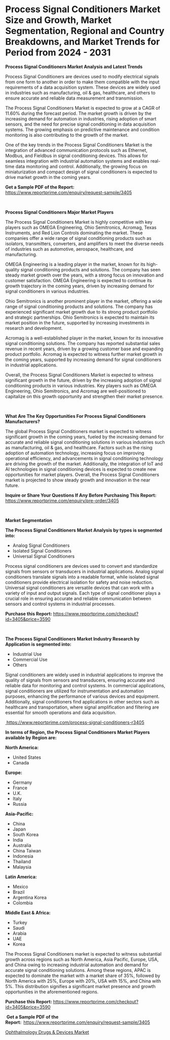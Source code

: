 <p><h1>Process Signal Conditioners Market Size and Growth, Market Segmentation, Regional and Country Breakdowns, and Market Trends for Period from 2024 -  2031</h1></p><p><strong>Process Signal Conditioners Market Analysis and Latest Trends</strong></p>
<p><p>Process Signal Conditioners are devices used to modify electrical signals from one form to another in order to make them compatible with the input requirements of a data acquisition system. These devices are widely used in industries such as manufacturing, oil & gas, healthcare, and others to ensure accurate and reliable data measurement and transmission.</p><p>The Process Signal Conditioners Market is expected to grow at a CAGR of 11.60% during the forecast period. The market growth is driven by the increasing demand for automation in industries, rising adoption of smart sensors, and the need for precise signal conditioning in data acquisition systems. The growing emphasis on predictive maintenance and condition monitoring is also contributing to the growth of the market.</p><p>One of the key trends in the Process Signal Conditioners Market is the integration of advanced communication protocols such as Ethernet, Modbus, and Fieldbus in signal conditioning devices. This allows for seamless integration with industrial automation systems and enables real-time data monitoring and control. Additionally, the growing focus on miniaturization and compact design of signal conditioners is expected to drive market growth in the coming years.</p></p>
<p><strong>Get a Sample PDF of the Report:&nbsp;</strong> <a href="https://www.reportprime.com/enquiry/request-sample/3405">https://www.reportprime.com/enquiry/request-sample/3405</a></p>
<p>&nbsp;</p>
<p><strong>Process Signal Conditioners Major Market Players</strong></p>
<p><p>The Process Signal Conditioners Market is highly competitive with key players such as OMEGA Engineering, Ohio Semitronics, Acromag, Texas Instruments, and Red Lion Controls dominating the market. These companies offer a wide range of signal conditioning products such as isolators, transmitters, converters, and amplifiers to meet the diverse needs of industries such as automotive, aerospace, healthcare, and manufacturing.</p><p>OMEGA Engineering is a leading player in the market, known for its high-quality signal conditioning products and solutions. The company has seen steady market growth over the years, with a strong focus on innovation and customer satisfaction. OMEGA Engineering is expected to continue its growth trajectory in the coming years, driven by increasing demand for signal conditioners in various industries.</p><p>Ohio Semitronics is another prominent player in the market, offering a wide range of signal conditioning products and solutions. The company has experienced significant market growth due to its strong product portfolio and strategic partnerships. Ohio Semitronics is expected to maintain its market position in the future, supported by increasing investments in research and development.</p><p>Acromag is a well-established player in the market, known for its innovative signal conditioning solutions. The company has reported substantial sales revenue in recent years, driven by a growing customer base and expanding product portfolio. Acromag is expected to witness further market growth in the coming years, supported by increasing demand for signal conditioners in industrial applications.</p><p>Overall, the Process Signal Conditioners Market is expected to witness significant growth in the future, driven by the increasing adoption of signal conditioning products in various industries. Key players such as OMEGA Engineering, Ohio Semitronics, and Acromag are well-positioned to capitalize on this growth opportunity and strengthen their market presence.</p></p>
<p>&nbsp;</p>
<p><strong>What Are The Key Opportunities For Process Signal Conditioners Manufacturers?</strong></p>
<p><p>The global Process Signal Conditioners market is expected to witness significant growth in the coming years, fueled by the increasing demand for accurate and reliable signal conditioning solutions in various industries such as manufacturing, oil & gas, and healthcare. Factors such as the rising adoption of automation technology, increasing focus on improving operational efficiency, and advancements in signal conditioning technology are driving the growth of the market. Additionally, the integration of IoT and AI technologies in signal conditioning devices is expected to create new opportunities for market players. Overall, the Process Signal Conditioners market is projected to show steady growth and innovation in the near future.</p></p>
<p><strong>Inquire or Share Your Questions If Any Before Purchasing This Report:</strong> <a href="https://www.reportprime.com/enquiry/pre-order/3405">https://www.reportprime.com/enquiry/pre-order/3405</a></p>
<p>&nbsp;</p>
<p><strong>Market Segmentation</strong></p>
<p><strong>The Process Signal Conditioners Market Analysis by types is segmented into:</strong></p>
<p><ul><li>Analog Signal Conditioners</li><li>Isolated Signal Conditioners</li><li>Universal Signal Conditioners</li></ul></p>
<p><p>Process signal conditioners are devices used to convert and standardize signals from sensors or transducers in industrial applications. Analog signal conditioners translate signals into a readable format, while isolated signal conditioners provide electrical isolation for safety and noise reduction. Universal signal conditioners are versatile devices that can work with a variety of input and output signals. Each type of signal conditioner plays a crucial role in ensuring accurate and reliable communication between sensors and control systems in industrial processes.</p></p>
<p><strong>Purchase this Report:&nbsp;</strong><a href="https://www.reportprime.com/checkout?id=3405&price=3590">https://www.reportprime.com/checkout?id=3405&price=3590</a></p>
<p>&nbsp;</p>
<p><strong>The Process Signal Conditioners Market Industry Research by Application is segmented into:</strong></p>
<p><ul><li>Industrial Use</li><li>Commercial Use</li><li>Others</li></ul></p>
<p><p>Signal conditioners are widely used in industrial applications to improve the quality of signals from sensors and transducers, ensuring accurate and reliable data for monitoring and control systems. In commercial applications, signal conditioners are utilized for instrumentation and automation purposes, enhancing the performance of various devices and equipment. Additionally, signal conditioners find applications in other sectors such as healthcare and transportation, where signal amplification and filtering are essential for smooth operations and data acquisition.</p></p>
<p><a href="https://www.reportprime.com/process-signal-conditioners-r3405">&nbsp;https://www.reportprime.com/process-signal-conditioners-r3405</a></p>
<p><strong>In terms of Region, the Process Signal Conditioners Market Players available by Region are:</strong></p>
<p>
    <p> <strong> North America: </strong>
        <ul>
            <li>United States</li>
            <li>Canada</li>
        </ul>
        </p> 
    <p> <strong> Europe: </strong>
        <ul>
            <li>Germany</li>
            <li>France</li>
            <li>U.K.</li>
            <li>Italy</li>
            <li>Russia</li>
        </ul>
        </p> 
    <p> <strong> Asia-Pacific: </strong>
        <ul>
            <li>China</li>
            <li>Japan</li>
            <li>South Korea</li>
            <li>India</li>
            <li>Australia</li>
            <li>China Taiwan</li>
            <li>Indonesia</li>
            <li>Thailand</li>
            <li>Malaysia</li>
        </ul>
        </p> 
    <p> <strong> Latin America: </strong>
        <ul>
            <li>Mexico</li>
            <li>Brazil</li>
            <li>Argentina Korea</li>
            <li>Colombia</li>
        </ul>
        </p> 
    <p> <strong> Middle East & Africa: </strong>
        <ul>
            <li>Turkey</li>
            <li>Saudi</li>
            <li>Arabia</li>
            <li>UAE</li>
            <li>Korea</li>
        </ul>
    </p>
    </p>
<p><p>The Process Signal Conditioners market is expected to witness substantial growth across regions such as North America, Asia Pacific, Europe, USA, and China owing to increasing industrial automation and demand for accurate signal conditioning solutions. Among these regions, APAC is expected to dominate the market with a market share of 35%, followed by North America with 25%, Europe with 20%, USA with 15%, and China with 5%. This distribution signifies a significant market presence and growth opportunities in the aforementioned regions.</p></p>
<p><strong>Purchase this Report: </strong><a href="https://www.reportprime.com/checkout?id=3405&price=3590">https://www.reportprime.com/checkout?id=3405&price=3590</a></p>
<p>&nbsp;<strong>Get a Sample PDF of the Report:&nbsp;&nbsp;</strong><a href="https://www.reportprime.com/enquiry/request-sample/3405">https://www.reportprime.com/enquiry/request-sample/3405</a></p>
<p><strong></strong></p>
<p><p><a href="https://medium.com/@graciakennyta2311/insights-into-the-ophthalmology-drugs-devices-industry-market-financial-status-market-size-and-d1c639b70bb8">Ophthalmology Drugs & Devices Market</a></p></p>